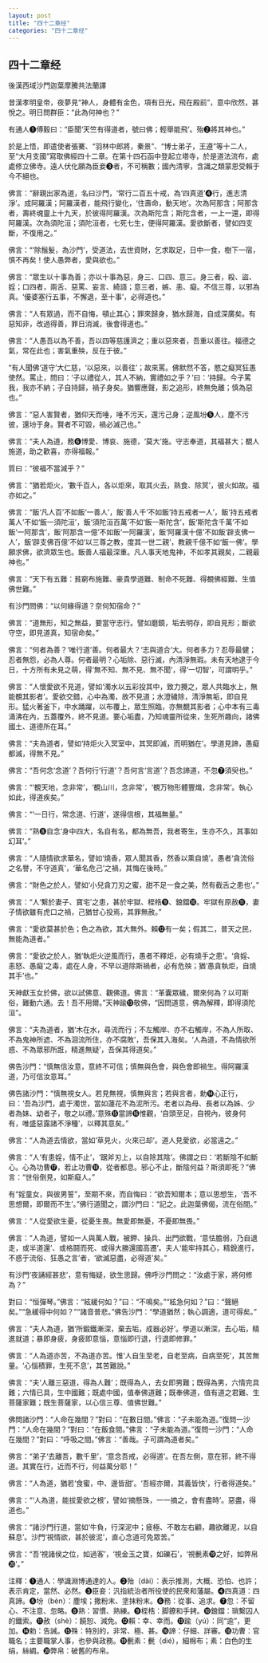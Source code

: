 ```yaml
---
layout: post
title: "四十二章经"
categories: "四十二章经"
---
```


## 四十二章经

後漢西域沙門迦葉摩騰共法蘭譯

昔漢孝明皇帝，夜夢見“神人，身體有金色，項有日光，飛在殿前”，意中欣然，甚悅之。明日問群臣：“此為何神也？”

有通人❶傅毅曰：“臣聞‘天竺有得道者，號曰佛；輕舉能飛’。殆❷將其神也。”

於是上悟，即遣使者張騫、“羽林中郎將，秦景”、“博士弟子，王遵”等十二人，至“大月支國”寫取佛經四十二章。在第十四石函中登起立塔寺，於是道法流布，處處修立佛寺。遠人伏化願為臣妾❸者，不可稱數；國內清寧，含識之類蒙恩受賴于今不絕也。

佛言：“辭親出家為道，名曰沙門，‘常行二百五十戒，為‘四真道’❹行，進志清淨’。成阿羅漢；阿羅漢者，能飛行變化，‘住壽命，動天地’。次為阿那含；阿那含者，壽終魂靈上十九天，於彼得阿羅漢。次為斯陀含；斯陀含者，一上一還，即得阿羅漢。次為須陀洹；須陀洹者，七死七生，便得阿羅漢。愛欲斷者，譬如四支斷，不復用之。”

佛言：“‘除鬚髮，為沙門’，受道法，去世資財，乞求取足，日中一食，樹下一宿，慎不再矣！使人愚弊者，愛與欲也。”

佛言：“眾生以十事為善；亦以十事為惡，身三、口四、意三。身三者，殺、盜、婬；口四者，兩舌、惡罵、妄言、綺語；意三者，嫉、恚、癡。不信三尊，以邪為真。‘優婆塞行五事，不懈退，至十事’，必得道也。”

佛言：“人有眾過，而不自悔，頓止其心；罪來歸身，猶水歸海，自成深廣矣。有惡知非，改過得善，罪日消滅，後會得道也。”

佛言：“人愚吾以為不善，吾以四等慈護濟之；重以惡來者，吾重以善往。福德之氣，常在此也；害氣重殃，反在于彼。”

“有人聞佛‘道守’大仁慈，‘以惡來，以善往’；故來罵。佛默然不答，愍之癡冥狂愚使然。罵止，問曰：‘子以禮從人，其人不納，實禮如之乎？’曰：‘持歸。今子罵我，我亦不納；子自持歸，禍子身矣。猶響應聲，影之追形，終無免離；慎為惡也。”

佛言：“惡人害賢者，猶仰天而唾，唾不污天，還污己身；逆風坋❺人，塵不污彼，還坋于身。賢者不可毀，禍必滅己也。”

佛言：“夫人為道，務❻博愛、博哀、施德，‘莫大’施。守志奉道，其福甚大；覩人施道，助之歡喜，亦得福報。”

質曰：“彼福不當減乎？”

佛言：“猶若炬火，‘數千百人，各以炬來，取其火去，熟食、除冥’，彼火如故。福亦如之。”

佛言：“飯‘凡人百’不如飯‘一善人’，飯‘善人千’不如飯‘持五戒者一人’，飯‘持五戒者萬人’不如‘飯一須陀洹’，飯‘須陀洹百萬’不如‘飯一斯陀含’，飯‘斯陀含千萬’不如飯‘一阿那含’，飯‘阿那含一億’不如飯‘一阿羅漢’，飯‘阿羅漢十億’不如飯‘辟支佛一人’，飯‘辟支佛百億’不如‘以三尊之教，度其一世二親’，教親千億不如‘飯一佛’。學願求佛，欲濟眾生也。飯善人福最深重。凡人事天地鬼神，不如孝其親矣，二親最神也。”

佛言：“天下有五難：貧窮布施難、豪貴學道難、制命不死難、得覩佛經難、生值佛世難。”

有沙門問佛：“以何緣得道？奈何知宿命？”

佛言：“道無形，知之無益，要當守志行。譬如磨鏡，垢去明存，即自見形；斷欲守空，即見道真，知宿命矣。”

佛言：“何者為善？‘唯行道’善。何者最大？‘志與道合’大。何者多力？忍辱最健；忍者無怨，必為人尊。何者最明？心垢除、惡行滅，內清淨無瑕。未有天地逮于今日，十方所有未見之萌，得‘無不知、無不見、無不聞’，得‘一切智’，可謂明乎。”

佛言：“人懷愛欲不見道，譬如‘濁水以五彩投其中，致力攪之，眾人共臨水上，無能覩其影者’。愛欲交錯，心中為濁，故不見道；水澄穢除，清淨無垢，即自見形。猛火著釜下，中水踊躍，以布覆上，眾生照臨，亦無覩其影者；心中本有三毒涌沸在內，五蓋覆外，終不見道。要心垢盡，乃知魂靈所從來，生死所趣向，諸佛國土、道德所在耳。”

佛言：“夫為道者，譬如‘持炬火入冥室中，其冥即滅，而明猶在’。學道見諦，愚癡都滅，得無不見。”

佛言：“吾何念‘念道’？吾何行‘行道’？吾何言‘言道’？吾念諦道，不忽❼須臾也。”

佛言：“‘覩天地，念非常’，‘覩山川，念非常’，‘覩万物形體豐熾，念非常’。執心如此，得道疾矣。”

佛言：“‘一日行，常念道、行道’，遂得信根，其福無量。”

佛言：“熟❽自念‘身中四大，名自有名，都為無吾，我者寄生，生亦不久，其事如幻耳’。”

佛言：“人隨情欲求華名，譬如‘燒香，眾人聞其香，然香以熏自燒’。愚者‘貪流俗之名譽，不守道真’，‘華名危己’之禍，其悔在後時。”

佛言：“財色之於人，譬如‘小兒貪刀刃之蜜，甜不足一食之美，然有截舌之患也’。”

佛言：“人‘繫於妻子、寶宅’之患，甚於牢獄、桎梏❾、鋃鐺❿。牢獄有原赦⓫，妻子情欲雖有虎口之禍，己猶甘心投焉，其罪無赦。”

佛言：“愛欲莫甚於色；色之為欲，其大無外。賴⓬有一矣；假其二，普天之民，無能為道者。”

佛言：“愛欲之於人，猶‘執炬火逆風而行，愚者不釋炬，必有燒手之患’。‘貪婬、恚怒、愚癡’之毒，處在人身，不早以道除斯禍者，必有危殃；猶‘愚貪執炬，自燒其手’也。”

天神獻玉女於佛，欲以試佛意、觀佛道。佛言：“革囊眾穢，爾來何為？以可斯俗，難動六通。去！吾不用爾。”天神踰⓭敬佛，“因問道意，佛為解釋，即得須陀洹”。

佛言：“夫為道者，猶‘木在水，尋流而行；不左觸岸、亦不右觸岸，不為人所取、不為鬼神所遮、不為洄流所住，亦不腐敗’，吾保其入海矣。‘人為道，不為情欲所惑、不為眾邪所誑，精進無疑’，吾保其得道矣。”

佛告沙門：“慎無信汝意，意終不可信；慎無與色會，與色會即禍生。得阿羅漢道，乃可信汝意耳。”

佛告諸沙門：“慎無視女人。若見無視，慎無與言；若與言者，勅⓮心正行，曰：‘吾為沙門，處于濁世，當如蓮花不為泥所污。老者以為母、長者以為姊、少者為妹、幼者子，敬之以禮。’意殊⓯當諦⓰惟觀，‘自頭至足，自視內，彼身何有，唯盛惡露諸不淨種’，以釋其意矣。”

佛言：“人為道去情欲，當如‘草見火，火來已却’。道人見愛欲，必當遠之。”

佛言：“人‘有患婬，情不止’，‘踞斧刃上，以自除其陰’。佛謂之曰：‘若斷陰不如斷心。心為功曹⓱，若止功曹⓲，從者都息。邪心不止，斷陰何益？斯須即死？”佛言：“世俗倒見，如斯癡人。”

有“婬童女，與彼男誓”，至期不來，而自悔曰：“欲吾知爾本；意以思想生，‘吾不思想爾，即爾而不生’。”佛行道聞之，謂沙門曰：“記之。此迦葉佛偈，流在俗間。”

佛言：“人從愛欲生憂，從憂生畏。無愛即無憂，不憂即無畏。”

佛言：“人為道，譬如一人與萬人戰，被鉀、操兵、出門欲戰，‘意怯膽弱，乃自退走，或半道還’、或格鬪而死、或得大勝還國高遷’。夫人‘能牢持其心，精銳進行，不惑于流俗、狂愚之言’者，‘欲滅惡盡，必得道’矣。”

有沙門‘夜誦經甚悲’，意有悔疑，欲生思歸。佛呼沙門問之：“汝處于家，將何修為？”

對曰：“恒彈琴。”佛言：“絃緩何如？”曰：“不鳴矣。”“絃急何如？”曰：“聲絕矣。”“急緩得中何如？”“諸音普悲。”佛告沙門：“學道猶然；執心調適，道可得矣。”

佛言：“夫人為道，猶‘所鍛鐵漸深，棄去垢，成器必好’。學道以漸深，去心垢，精進就道；暴即身疲，身疲即意惱，意惱即行退，行退即修罪。”

佛言：“人為道亦苦，不為道亦苦。惟‘人自生至老，自老至病，自病至死’，其苦無量。‘心惱積罪，生死不息’，其苦難說。”

佛言：“夫‘人離三惡道，得為人難’；既得為人，去女即男難；既得為男，六情完具難；六情已具，生中國難；既處中國，值奉佛道難；既奉佛道，值有道之君難、生菩薩家難；既生菩薩家，以心信三尊、值佛世難。”

佛問諸沙門：“人命在幾間？”對曰：“在數日間。”佛言：“子未能為道。”復問一沙門：“人命在幾間？”對曰：“在飯食間。”佛言：“子未能為道。”復問一沙門：“人命在幾間？”對曰：“呼吸之間。”佛言：“善哉。子可謂為道者矣。”

佛言：“弟子‘去離吾，數千里’，‘意念吾戒，必得道’。在吾左側，意在邪，終不得道。其實在行，近而不行，何益萬分耶！”

佛言：“人為道，猶若‘食蜜，中、邊皆甜’。‘吾經亦爾，其義皆快’，行者得道矣。”

佛言：“‘人為道，能拔愛欲之根’，譬如‘摘懸珠，一一摘之，會有盡時’。惡盡，得道也。”

佛言：“諸沙門行道，當如‘牛負，行深泥中；疲極、不敢左右顧，趣欲離泥，以自蘇息’。沙門‘視情欲，甚於彼泥’，直心念道可免眾苦。”

佛言：“吾‘視諸侯之位，如過客’，‘視金玉之寶，如礫石’，‘視㲲素⓳之好，如弊帛⓴’。”


注釋：❶通人：學識淵博通達的人。❷殆（dài）：表示推測，大概、恐怕、也許；表示肯定，當然、必然。❸臣妾：汎指統治者所役使的民衆和藩屬。❹四真道：四真諦。❺坋（bèn）：塵埃；撒粉末、塗抹粉末。❻務：從事、追求。❼忽：不留心、不注意、忽略。❽熟：習慣、熟練。❾桎梏：脚鐐和手銬。❿鋃鐺：瑣繫囚人的鐵索。⓫赦（shè）：饒恕、減免。⓬賴：幸、幸而。⓭踰（yú）：同“逾”，更加。⓮勅：告誡。⓯殊：特別的，非常、極、甚。⓰諦：仔細、詳審。⓲功曹：官職名；主要職掌人事，也參與政務。⓳㲲素：㲲（dié），細棉布；素：白色的生绢，絲綢。⓴弊帛：破舊的布帛。